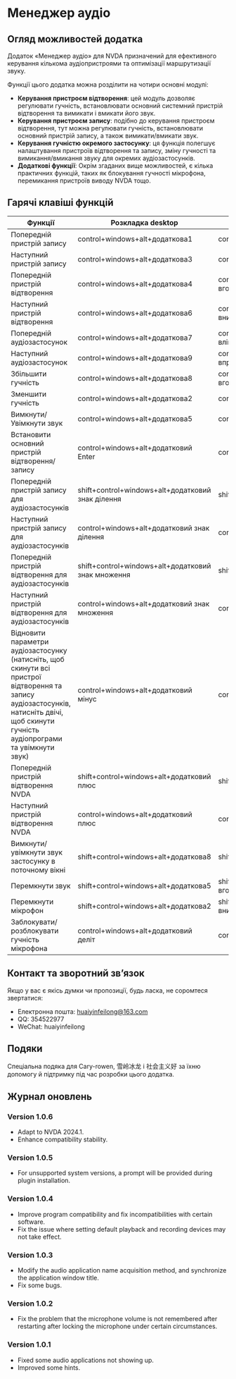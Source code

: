 # Менеджер аудіо

## Огляд можливостей додатка

Додаток «Менеджер аудіо» для NVDA призначений для ефективного керування кількома аудіопристроями та оптимізації маршрутизації звуку.

Функції цього додатка можна розділити на чотири основні модулі:

* **Керування пристроєм відтворення**: цей модуль дозволяє регулювати гучність, встановлювати основний системний пристрій відтворення та вимикати і вмикати його звук.
* **Керування пристроєм запису**: подібно до керування пристроєм відтворення, тут можна регулювати гучність, встановлювати основний пристрій запису, а також вимикати/вмикати звук.
* **Керування гучністю окремого застосунку**: ця функція полегшує налаштування пристроїв відтворення та запису, зміну гучності та вимикання/вмикання звуку для окремих аудіозастосунків.
* **Додаткові функції**: Окрім згаданих вище можливостей, є кілька практичних функцій, таких як блокування гучності мікрофона, перемикання пристроїв виводу NVDA тощо.

## Гарячі клавіші функцій

| Функції | Розкладка desktop | Розкладка laptop |
| --- | --- | --- |
| Попередній пристрій запису | control+windows+alt+додаткова1 | control+windows+alt+на початок |
| Наступний пристрій запису | control+windows+alt+додаткова3 | control+windows+alt+в кінець |
| Попередній пристрій відтворення | control+windows+alt+додаткова4 | control+windows+alt+сторінка вгору |
| Наступний пристрій відтворення | control+windows+alt+додаткова6 | control+windows+alt+сторінка вниз |
| Попередній аудіозастосунок | control+windows+alt+додаткова7 | control+windows+alt+стрілка вліво |
| Наступний аудіозастосунок | control+windows+alt+додаткова9 | control+windows+alt+стрілка вправо |
| Збільшити гучність | control+windows+alt+додаткова8 | control+windows+alt+стрілка вгору |
| Зменшити гучність | control+windows+alt+додаткова2 | control+windows+alt+стрілка вниз |
| Вимкнути/Увімкнути звук | control+windows+alt+додаткова5 | control+windows+alt +пробіл |
| Встановити основний пристрій відтворення/запису | control+windows+alt+додатковий Enter | control+windows+alt+Enter |
| Попередній пристрій запису для аудіозастосунків | shift+control+windows+alt+додатковий знак ділення | shift+control+windows+alt+[ |
| Наступний пристрій запису для аудіозастосунків | control+windows+alt+додатковий знак ділення | control+windows+alt+[ |
| Попередній пристрій відтворення для аудіозастосунків | shift+control+windows+alt+додатковий знак множення | shift+control+windows+alt+] |
| Наступний пристрій відтворення для аудіозастосунків | control+windows+alt+додатковий знак множення | control+windows+alt+] |
| Відновити параметри аудіозастосунку (натисніть, щоб скинути всі пристрої відтворення та запису аудіозастосунків, натисніть двічі, щоб скинути гучність аудіопрограми та увімкнути звук) | control+windows+alt+додатковий мінус | control+windows+alt+бекспейс |
| Попередній пристрій відтворення  NVDA | shift+control+windows+alt+додатковий плюс | shift+control+windows+alt+\ |
| Наступний пристрій відтворення  NVDA | control+windows+alt+додатковий плюс | control+windows+alt+\ |
| Вимкнути/увімкнути звук застосунку в поточному вікні | shift+control+windows+alt+додаткова8 | shift+control+windows+alt+пробіл |
| Перемкнути звук | shift+control+windows+alt+додаткова5 | shift+control+windows+alt+стрілка вгору |
| Перемкнути мікрофон | shift+control+windows+alt+додаткова2 | shift+control+windows+alt+стрілка вниз |
| Заблокувати/розблокувати гучність мікрофона | control+windows+alt+додатковий деліт | control+windows+alt+деліт |

## Контакт та зворотний зв’язок

Якщо у вас є якісь думки чи пропозиції, будь ласка, не соромтеся звертатися:

* Електронна пошта: huaiyinfeilong@163.com
* QQ: 354522977
* WeChat: huaiyinfeilong

## Подяки

Спеціальна подяка для Cary-rowen, 雪岭冰龙 і 社会主义好 за їхню допомогу й підтримку під час розробки цього додатка.

## Журнал оновлень

### Version 1.0.6

* Adapt to NVDA 2024.1.
* Enhance compatibility stability.

### Version 1.0.5

* For unsupported system versions, a prompt will be provided during plugin installation.

### Version 1.0.4

* Improve program compatibility and fix incompatibilities with certain software.
* Fix the issue where setting default playback and recording devices may not take effect.

### Version 1.0.3

* Modify the audio application name acquisition method, and synchronize the application window title.
* Fix some bugs.

### Version 1.0.2

* Fix the problem that the microphone volume is not remembered after restarting after locking the microphone under certain circumstances.

### Version 1.0.1

* Fixed some audio applications not showing up.
* Improved some hints.
